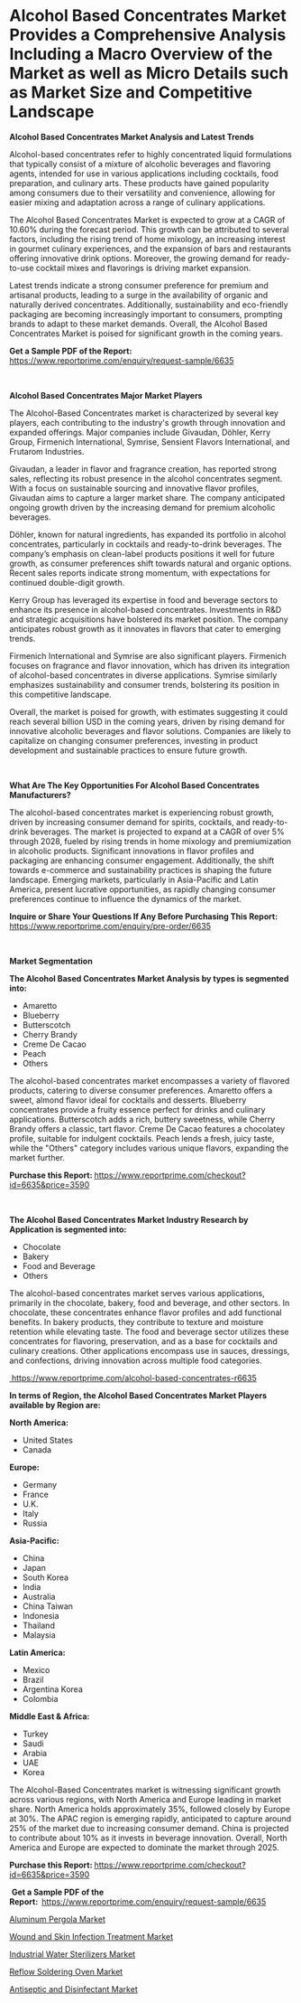 <p><h1>Alcohol Based Concentrates Market Provides a Comprehensive Analysis Including a Macro Overview of the Market as well as Micro Details such as Market Size and Competitive Landscape</h1></p><p><strong>Alcohol Based Concentrates Market Analysis and Latest Trends</strong></p>
<p><p>Alcohol-based concentrates refer to highly concentrated liquid formulations that typically consist of a mixture of alcoholic beverages and flavoring agents, intended for use in various applications including cocktails, food preparation, and culinary arts. These products have gained popularity among consumers due to their versatility and convenience, allowing for easier mixing and adaptation across a range of culinary applications.</p><p>The Alcohol Based Concentrates Market is expected to grow at a CAGR of 10.60% during the forecast period. This growth can be attributed to several factors, including the rising trend of home mixology, an increasing interest in gourmet culinary experiences, and the expansion of bars and restaurants offering innovative drink options. Moreover, the growing demand for ready-to-use cocktail mixes and flavorings is driving market expansion.</p><p>Latest trends indicate a strong consumer preference for premium and artisanal products, leading to a surge in the availability of organic and naturally derived concentrates. Additionally, sustainability and eco-friendly packaging are becoming increasingly important to consumers, prompting brands to adapt to these market demands. Overall, the Alcohol Based Concentrates Market is poised for significant growth in the coming years.</p></p>
<p><strong>Get a Sample PDF of the Report:&nbsp;</strong> <a href="https://www.reportprime.com/enquiry/request-sample/6635">https://www.reportprime.com/enquiry/request-sample/6635</a></p>
<p>&nbsp;</p>
<p><strong>Alcohol Based Concentrates Major Market Players</strong></p>
<p><p>The Alcohol-Based Concentrates market is characterized by several key players, each contributing to the industry's growth through innovation and expanded offerings. Major companies include Givaudan, Döhler, Kerry Group, Firmenich International, Symrise, Sensient Flavors International, and Frutarom Industries.</p><p>Givaudan, a leader in flavor and fragrance creation, has reported strong sales, reflecting its robust presence in the alcohol concentrates segment. With a focus on sustainable sourcing and innovative flavor profiles, Givaudan aims to capture a larger market share. The company anticipated ongoing growth driven by the increasing demand for premium alcoholic beverages.</p><p>Döhler, known for natural ingredients, has expanded its portfolio in alcohol concentrates, particularly in cocktails and ready-to-drink beverages. The company’s emphasis on clean-label products positions it well for future growth, as consumer preferences shift towards natural and organic options. Recent sales reports indicate strong momentum, with expectations for continued double-digit growth.</p><p>Kerry Group has leveraged its expertise in food and beverage sectors to enhance its presence in alcohol-based concentrates. Investments in R&D and strategic acquisitions have bolstered its market position. The company anticipates robust growth as it innovates in flavors that cater to emerging trends.</p><p>Firmenich International and Symrise are also significant players. Firmenich focuses on fragrance and flavor innovation, which has driven its integration of alcohol-based concentrates in diverse applications. Symrise similarly emphasizes sustainability and consumer trends, bolstering its position in this competitive landscape.</p><p>Overall, the market is poised for growth, with estimates suggesting it could reach several billion USD in the coming years, driven by rising demand for innovative alcoholic beverages and flavor solutions. Companies are likely to capitalize on changing consumer preferences, investing in product development and sustainable practices to ensure future growth.</p></p>
<p>&nbsp;</p>
<p><strong>What Are The Key Opportunities For Alcohol Based Concentrates Manufacturers?</strong></p>
<p><p>The alcohol-based concentrates market is experiencing robust growth, driven by increasing consumer demand for spirits, cocktails, and ready-to-drink beverages. The market is projected to expand at a CAGR of over 5% through 2028, fueled by rising trends in home mixology and premiumization in alcoholic products. Significant innovations in flavor profiles and packaging are enhancing consumer engagement. Additionally, the shift towards e-commerce and sustainability practices is shaping the future landscape. Emerging markets, particularly in Asia-Pacific and Latin America, present lucrative opportunities, as rapidly changing consumer preferences continue to influence the dynamics of the market.</p></p>
<p><strong>Inquire or Share Your Questions If Any Before Purchasing This Report:</strong> <a href="https://www.reportprime.com/enquiry/pre-order/6635">https://www.reportprime.com/enquiry/pre-order/6635</a></p>
<p>&nbsp;</p>
<p><strong>Market Segmentation</strong></p>
<p><strong>The Alcohol Based Concentrates Market Analysis by types is segmented into:</strong></p>
<p><ul><li>Amaretto</li><li>Blueberry</li><li>Butterscotch</li><li>Cherry Brandy</li><li>Creme De Cacao</li><li>Peach</li><li>Others</li></ul></p>
<p><p>The alcohol-based concentrates market encompasses a variety of flavored products, catering to diverse consumer preferences. Amaretto offers a sweet, almond flavor ideal for cocktails and desserts. Blueberry concentrates provide a fruity essence perfect for drinks and culinary applications. Butterscotch adds a rich, buttery sweetness, while Cherry Brandy offers a classic, tart flavor. Creme De Cacao features a chocolatey profile, suitable for indulgent cocktails. Peach lends a fresh, juicy taste, while the "Others" category includes various unique flavors, expanding the market further.</p></p>
<p><strong>Purchase this Report:&nbsp;</strong><a href="https://www.reportprime.com/checkout?id=6635&price=3590">https://www.reportprime.com/checkout?id=6635&price=3590</a></p>
<p>&nbsp;</p>
<p><strong>The Alcohol Based Concentrates Market Industry Research by Application is segmented into:</strong></p>
<p><ul><li>Chocolate</li><li>Bakery</li><li>Food and Beverage</li><li>Others</li></ul></p>
<p><p>The alcohol-based concentrates market serves various applications, primarily in the chocolate, bakery, food and beverage, and other sectors. In chocolate, these concentrates enhance flavor profiles and add functional benefits. In bakery products, they contribute to texture and moisture retention while elevating taste. The food and beverage sector utilizes these concentrates for flavoring, preservation, and as a base for cocktails and culinary creations. Other applications encompass use in sauces, dressings, and confections, driving innovation across multiple food categories.</p></p>
<p><a href="https://www.reportprime.com/alcohol-based-concentrates-r6635">&nbsp;https://www.reportprime.com/alcohol-based-concentrates-r6635</a></p>
<p><strong>In terms of Region, the Alcohol Based Concentrates Market Players available by Region are:</strong></p>
<p>
    <p> <strong> North America: </strong>
        <ul>
            <li>United States</li>
            <li>Canada</li>
        </ul>
        </p> 
    <p> <strong> Europe: </strong>
        <ul>
            <li>Germany</li>
            <li>France</li>
            <li>U.K.</li>
            <li>Italy</li>
            <li>Russia</li>
        </ul>
        </p> 
    <p> <strong> Asia-Pacific: </strong>
        <ul>
            <li>China</li>
            <li>Japan</li>
            <li>South Korea</li>
            <li>India</li>
            <li>Australia</li>
            <li>China Taiwan</li>
            <li>Indonesia</li>
            <li>Thailand</li>
            <li>Malaysia</li>
        </ul>
        </p> 
    <p> <strong> Latin America: </strong>
        <ul>
            <li>Mexico</li>
            <li>Brazil</li>
            <li>Argentina Korea</li>
            <li>Colombia</li>
        </ul>
        </p> 
    <p> <strong> Middle East & Africa: </strong>
        <ul>
            <li>Turkey</li>
            <li>Saudi</li>
            <li>Arabia</li>
            <li>UAE</li>
            <li>Korea</li>
        </ul>
    </p>
    </p>
<p><p>The Alcohol-Based Concentrates market is witnessing significant growth across various regions, with North America and Europe leading in market share. North America holds approximately 35%, followed closely by Europe at 30%. The APAC region is emerging rapidly, anticipated to capture around 25% of the market due to increasing consumer demand. China is projected to contribute about 10% as it invests in beverage innovation. Overall, North America and Europe are expected to dominate the market through 2025.</p></p>
<p><strong>Purchase this Report: </strong><a href="https://www.reportprime.com/checkout?id=6635&price=3590">https://www.reportprime.com/checkout?id=6635&price=3590</a></p>
<p>&nbsp;<strong>Get a Sample PDF of the Report:&nbsp;&nbsp;</strong><a href="https://www.reportprime.com/enquiry/request-sample/6635">https://www.reportprime.com/enquiry/request-sample/6635</a></p>
<p><strong></strong></p>
<p><p><a href="https://www.linkedin.com/pulse/driving-factors-behind-aluminum-pergola-market-trends-applications-ywgqf?trackingId=rt%2FsvdIFSKWhC9HE5TdVsA%3D%3D">Aluminum Pergola Market</a></p><p><a href="https://medium.com/@theomorar08/market-leaders-and-laggards-global-wound-and-skin-infection-treatment-market-trends-and-forecast-cc0b036d81ff">Wound and Skin Infection Treatment Market</a></p><p><a href="https://issuu.com/reportprime-2/docs/industrial-water-sterilizers-market_631e8e5927923f">Industrial Water Sterilizers Market</a></p><p><a href="https://github.com/WashimHussain441/Market-Research-Report-List-1/blob/main/reflow-soldering-oven-market.md">Reflow Soldering Oven Market</a></p><p><a href="https://www.linkedin.com/pulse/what-emerging-market-trends-antiseptic-disinfectant-detailed-y5xlc?trackingId=ju9LwK%2FIQvqSe%2FJj3IIkRw%3D%3D">Antiseptic and Disinfectant Market</a></p></p>